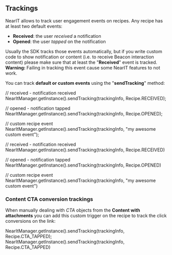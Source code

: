 ## Trackings
NearIT allows to track user engagement events on recipes. Any recipe has at least two default events:

  - **Received**: the user *received* a notification
  - **Opened**: the user *tapped* on the notification
  
Usually the SDK tracks those events automatically, but if you write custom code to show notification or content (i.e. to receive Beacon interaction content) please make sure that at least the "**Received**" event is tracked.
<br>**Warning:** Failing in tracking this event cause some NearIT features to not work.

You can track **default or custom events** using the "**sendTracking**" method:

<div class="code-java">
// received - notification received
NearItManager.getInstance().sendTracking(trackingInfo, Recipe.RECEIVED);

// opened - notification tapped
NearItManager.getInstance().sendTracking(trackingInfo, Recipe.OPENED);

// custom recipe event
NearItManager.getInstance().sendTracking(trackingInfo, "my awesome custom event");
</div>
<div class="code-kotlin">
// received - notification received
NearItManager.getInstance().sendTracking(trackingInfo, Recipe.RECEIVED)

// opened - notification tapped
NearItManager.getInstance().sendTracking(trackingInfo, Recipe.OPENED)

// custom recipe event
NearItManager.getInstance().sendTracking(trackingInfo, "my awesome custom event")
</div>

### Content CTA conversion trackings

When manually dealing with *CTA* objects from the **Content with attachments** you can add this custom trigger on the recipe to track the click conversions on the link:

<div class="code-java">
NearItManager.getInstance().sendTracking(trackingInfo, Recipe.CTA_TAPPED);
</div>
<div class="code-kotlin">
NearItManager.getInstance().sendTracking(trackingInfo, Recipe.CTA_TAPPED)
</div>
